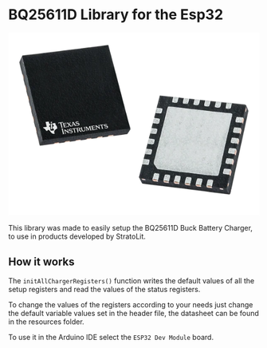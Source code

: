 # BQ25611D Library for the Esp32
  ![img](resources/BQ25611D.png "BQ25611D")

  This library was made to easily setup the BQ25611D Buck Battery Charger, to use in products developed by StratoLit.

## How it works
  The ```initAllChargerRegisters()``` function writes the default values of all the setup registers and read the values of the status registers.

  To change the values of the registers according to your needs just change the default variable values set in the header file, the datasheet can be found in the resources folder.

  To use it in the Arduino IDE select the ```ESP32 Dev Module``` board.